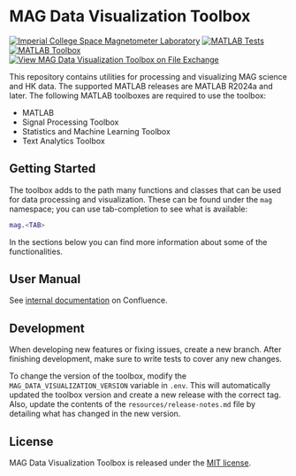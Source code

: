 # MAG Data Visualization Toolbox

[![Imperial College Space Magnetometer Laboratory](https://img.shields.io/badge/Author-Space%20Magnetometer%20Laboratory-ff69b4.svg)][sml]
[![MATLAB Tests](https://github.com/ImperialCollegeLondon/MAG-Data-Visualization-Toolbox/actions/workflows/test.yml/badge.svg)](https://github.com/ImperialCollegeLondon/MAG-Data-Visualization-Toolbox/actions/workflows/test.yml)
[![MATLAB Toolbox](https://github.com/ImperialCollegeLondon/MAG-Data-Visualization-Toolbox/actions/workflows/package.yml/badge.svg)](https://github.com/ImperialCollegeLondon/MAG-Data-Visualization-Toolbox/actions/workflows/package.yml)
[![View MAG Data Visualization Toolbox on File Exchange](https://www.mathworks.com/matlabcentral/images/matlab-file-exchange.svg)](https://www.mathworks.com/matlabcentral/fileexchange/169568)

This repository contains utilities for processing and visualizing MAG science and HK data. The supported MATLAB releases are MATLAB R2024a and later. The following MATLAB toolboxes are required to use the toolbox:

* MATLAB
* Signal Processing Toolbox
* Statistics and Machine Learning Toolbox
* Text Analytics Toolbox

## Getting Started

The toolbox adds to the path many functions and classes that can be used for data processing and visualization. These can be found under the `mag` namespace; you can use tab-completion to see what is available:
``` matlab
mag.<TAB>
```
In the sections below you can find more information about some of the functionalities.

## User Manual

See [internal documentation](https://imperialcollege.atlassian.net/wiki/spaces/PMLSD/pages/453279745/Data+Visualization) on Confluence.

## Development

When developing new features or fixing issues, create a new branch. After finishing development, make sure to write tests to cover any new changes. 

To change the version of the toolbox, modify the `MAG_DATA_VISUALIZATION_VERSION` variable in `.env`. This will automatically updated the toolbox version and create a new release with the correct tag.
Also, update the contents of the `resources/release-notes.md` file by detailing what has changed in the new version.

## License

MAG Data Visualization Toolbox is released under the [MIT license][license].

[license]: LICENSE.md
[sml]: http://www.imperial.ac.uk/space-and-atmospheric-physics/research/areas/space-magnetometer-laboratory/